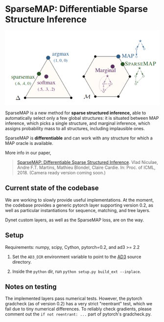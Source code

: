 # SparseMAP: Differentiable Sparse Structure Inference

![SparseMAP cartoon](sparsemap.png?raw=true "SparseMAP cartoon")

SparseMAP is a new method for **sparse structured inference,**
able to automatically select only a few global structures:
it is  situated between MAP inference, which picks a single structure, 
and marginal inference, which assigns probability mass to all structures, 
including implausible ones. 

SparseMAP is **differentiable** and can work with any structure for which a MAP
oracle is available.

More info in our paper,

> [SparseMAP: Differentiable Sparse Structured Inference](https://arxiv.org/abs/1802.04223).
> Vlad Niculae, Andre F.T. Martins, Mathieu Blondel, Claire Cardie.
> In: Proc. of ICML, 2018. (Camera ready version coming soon.)


## Current state of the codebase

We are working to slowly provide useful implementations. At the moment,
the codebase provides a generic pytorch layer supporting version 0.2,
as well as particular instantiations for sequence, matching, and tree layers.

Dynet custom layers, as well as the SparseMAP loss, are on the way.


## Setup

Requirements: numpy, scipy, Cython, pytorch=0.2, and ad3 >= 2.2

1. Set the `AD3_DIR` environment variable to point to the
   [AD3](https://github.com/andre-martins/ad3) source directory.

2. Inside the `python` dir, run  `python setup.py build_ext --inplace`.


## Notes on testing

The implemented layers pass numerical tests. However, the pytorch
gradcheck (as of version 0.2) has a very strict "reentrant" test, which we fail
due to tiny numerical differences. To reliably check gradients, please comment
out the `if not reentrant: ...` part of pytorch's gradcheck.py.
